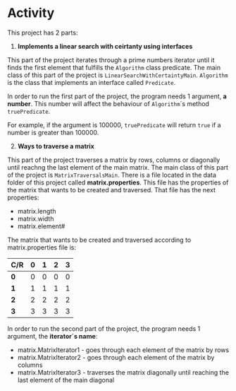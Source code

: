 # Activity
This project has 2 parts:
1. **Implements a linear search with ceirtanty using interfaces**

This part of the project iterates through a prime numbers iterator until it finds the first element that fulfills the `Algorithm` class predicate. The main class of this part of the project is `LinearSearchWithCertaintyMain`. `Algorithm` is the class that implements an interface called `Predicate`.

In order to run the first part of the project, the program needs 1 argument, **a number**. This number will affect the behaviour of `Algorithm`´s method `truePredicate`.

For example, if the argument is 100000, `truePredicate` will return `true` if a number is greater than 100000.


2. **Ways to traverse a matrix**

This part of the project traverses a matrix by rows, columns or diagonally until reachng the last element of the main matrix. The main class of this part of the project is `MatrixTraversalsMain`. There is a file located in the data folder of this project called **matrix.properties**. This file has the properties of the matrix that wants to be created and traversed. That file has the next properties:
- matrix.length
- matrix.width
- matrix.element#

The matrix that wants to be created and traversed according to matrix.properties file is:

 C/R | 0 | 1 | 2 | 3 |
------------ | ------------- | - | - | - |
**0** | 0 | 0 | 0 | 0
**1** | 1 | 1 | 1 | 1
**2** | 2 | 2 | 2 | 2
**3** | 3 | 3 | 3 | 3

In order to run the second part of the project, the program needs 1 argument, the **iterator´s name**:
- matrix.MatrixIterator1 - goes through each element of the matrix by rows
- matrix.MatrixIterator2 - goes through each element of the matrix by columns
- matrix.MatrixIterator3 - traverses the matrix diagonally until reaching the last element of the main diagonal




